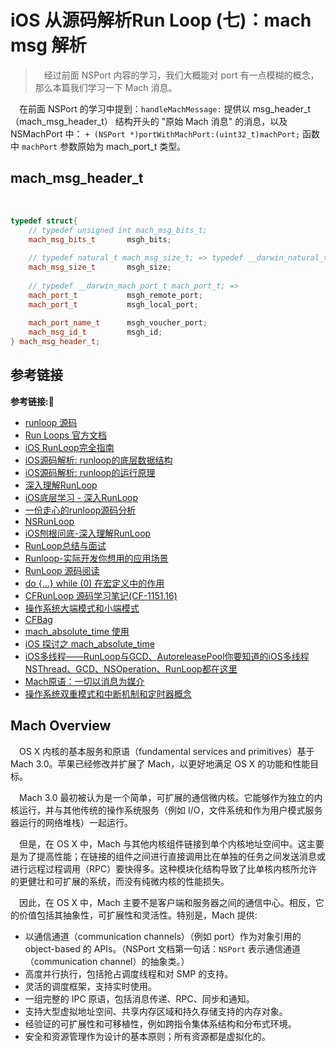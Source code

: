 # iOS 从源码解析Run Loop (七)：mach msg 解析
> &emsp;经过前面 NSPort 内容的学习，我们大概能对 port 有一点模糊的概念，那么本篇我们学习一下 Mach 消息。

&emsp;在前面 NSPort 的学习中提到：`handleMachMessage:` 提供以 msg_header_t（mach_msg_header_t） 结构开头的 "原始 Mach 消息" 的消息，以及 NSMachPort 中： `+ (NSPort *)portWithMachPort:(uint32_t)machPort;` 函数中 `machPort` 参数原始为 mach_port_t 类型。
## mach_msg_header_t
&emsp;
```c++
typedef struct{
    // typedef unsigned int mach_msg_bits_t;
    mach_msg_bits_t       msgh_bits;
    
    // typedef natural_t mach_msg_size_t; => typedef __darwin_natural_t natural_t; => typedef unsigned int __darwin_natural_t;
    mach_msg_size_t       msgh_size;
    
    // typedef __darwin_mach_port_t mach_port_t; => 
    mach_port_t           msgh_remote_port;
    mach_port_t           msgh_local_port;
    
    mach_port_name_t      msgh_voucher_port;
    mach_msg_id_t         msgh_id;
} mach_msg_header_t;
```






## 参考链接
**参考链接:🔗**
+ [runloop 源码](https://opensource.apple.com/tarballs/CF/)
+ [Run Loops 官方文档](https://developer.apple.com/library/archive/documentation/Cocoa/Conceptual/Multithreading/RunLoopManagement/RunLoopManagement.html#//apple_ref/doc/uid/10000057i-CH16-SW1)
+ [iOS RunLoop完全指南](https://blog.csdn.net/u013378438/article/details/80239686)
+ [iOS源码解析: runloop的底层数据结构](https://juejin.cn/post/6844904090330234894)
+ [iOS源码解析: runloop的运行原理](https://juejin.cn/post/6844904090166624270)
+ [深入理解RunLoop](https://blog.ibireme.com/2015/05/18/runloop/)
+ [iOS底层学习 - 深入RunLoop](https://juejin.cn/post/6844903973665636360)
+ [一份走心的runloop源码分析](https://cloud.tencent.com/developer/article/1633329)
+ [NSRunLoop](https://www.cnblogs.com/wsnb/p/4753685.html)
+ [iOS刨根问底-深入理解RunLoop](https://www.cnblogs.com/kenshincui/p/6823841.html)
+ [RunLoop总结与面试](https://www.jianshu.com/p/3ccde737d3f3)
+ [Runloop-实际开发你想用的应用场景](https://juejin.cn/post/6889769418541252615)
+ [RunLoop 源码阅读](https://juejin.cn/post/6844903592369848328#heading-17)
+ [do {...} while (0) 在宏定义中的作用](https://www.cnblogs.com/lanxuezaipiao/p/3535626.html)
+ [CFRunLoop 源码学习笔记(CF-1151.16)](https://www.cnblogs.com/chengsh/p/8629605.html)
+ [操作系统大端模式和小端模式](https://www.cnblogs.com/wuyuankun/p/3930829.html)
+ [CFBag](https://nshipster.cn/cfbag/)
+ [mach_absolute_time 使用](https://www.cnblogs.com/zpsoe/p/6994811.html)
+ [iOS 探讨之 mach_absolute_time](https://blog.csdn.net/yanglei3kyou/article/details/86679177)
+ [iOS多线程——RunLoop与GCD、AutoreleasePool你要知道的iOS多线程NSThread、GCD、NSOperation、RunLoop都在这里](https://cloud.tencent.com/developer/article/1089330)
+ [Mach原语：一切以消息为媒介](https://www.jianshu.com/p/284b1777586c?nomobile=yes)
+ [操作系统双重模式和中断机制和定时器概念](https://blog.csdn.net/zcmuczx/article/details/79937023)


## Mach Overview
&emsp;OS X 内核的基本服务和原语（fundamental services and primitives）基于 Mach 3.0。苹果已经修改并扩展了 Mach，以更好地满足 OS X 的功能和性能目标。

&emsp;Mach 3.0 最初被认为是一个简单，可扩展的通信微内核。它能够作为独立的内核运行，并与其他传统的操作系统服务（例如 I/O，文件系统和作为用户模式服务器运行的网络堆栈）一起运行。

&emsp;但是，在 OS X 中，Mach 与其他内核组件链接到单个内核地址空间中。这主要是为了提高性能；在链接的组件之间进行直接调用比在单独的任务之间发送消息或进行远程过程调用（RPC）要快得多。这种模块化结构导致了比单核内核所允许的更健壮和可扩展的系统，而没有纯微内核的性能损失。

&emsp;因此，在 OS X 中，Mach 主要不是客户端和服务器之间的通信中心。相反，它的价值包括其抽象性，可扩展性和灵活性。特别是，Mach 提供:
+ 以通信通道（communication channels）（例如 port）作为对象引用的 object-based 的 APIs。（NSPort 文档第一句话：`NSPort` 表示通信通道（communication channel）的抽象类。）
+ 高度并行执行，包括抢占调度线程和对 SMP 的支持。
+ 灵活的调度框架，支持实时使用。
+ 一组完整的 IPC 原语，包括消息传递、RPC、同步和通知。
+ 支持大型虚拟地址空间、共享内存区域和持久存储支持的内存对象。
+ 经验证的可扩展性和可移植性，例如跨指令集体系结构和分布式环境。
+ 安全和资源管理作为设计的基本原则；所有资源都是虚拟化的。
